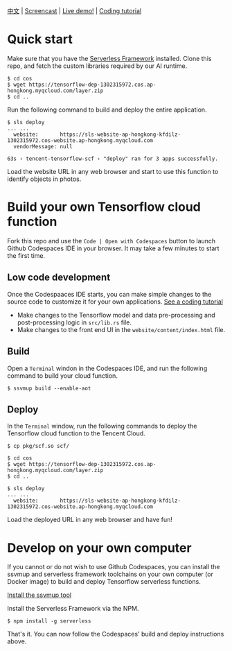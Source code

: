 [中文](README.md) | [Screencast](https://youtu.be/Thoi7XrIKvE) | [Live demo!](https://sls-website-ap-hongkong-rvjzs27-1302315972.cos-website.ap-hongkong.myqcloud.com/) | [Coding tutorial](https://www.secondstate.io/articles/tencent-tensorflow/)

# Quick start

Make sure that you have the [Serverless Framework](https://www.serverless.com/framework/docs/providers/tencent/guide/installation/) installed. Clone this repo, and fetch the custom libraries required by our AI runtime.

```
$ cd cos
$ wget https://tensorflow-dep-1302315972.cos.ap-hongkong.myqcloud.com/layer.zip
$ cd ..
```

Run the following command to build and deploy the entire application.

```
$ sls deploy
... ...
  website:       https://sls-website-ap-hongkong-kfdilz-1302315972.cos-website.ap-hongkong.myqcloud.com
  vendorMessage: null

63s › tencent-tensorflow-scf › "deploy" ran for 3 apps successfully.
```

Load the website URL in any web browser and start to use this function to identify objects in photos.

# Build your own Tensorflow cloud function

Fork this repo and use the `Code | Open with Codespaces` button to launch Github Codespaces IDE in your browser. It may take a few minutes to start the first time. 

## Low code development

Once the Codespaaces IDE starts, you can make simple changes to the source code to customize it for your own applications. [See a coding tutorial](https://www.secondstate.io/articles/tencent-tensorflow/)

* Make changes to the Tensorflow model and data pre-processing and post-processing logic in `src/lib.rs` file. 
* Make changes to the front end UI in the `website/content/index.html` file.

## Build

Open a `Terminal` windon in the Codespaces IDE, and run the following command to build your cloud function.

```
$ ssvmup build --enable-aot
```

## Deploy

In the `Terminal` window, run the following commands to deploy the Tensorflow cloud function to the Tencent Cloud.

```
$ cp pkg/scf.so scf/

$ cd cos
$ wget https://tensorflow-dep-1302315972.cos.ap-hongkong.myqcloud.com/layer.zip
$ cd ..

$ sls deploy
... ...
  website:       https://sls-website-ap-hongkong-kfdilz-1302315972.cos-website.ap-hongkong.myqcloud.com
```

Load the deployed URL in any web browser and have fun!

# Develop on your own computer

If you cannot or do not wish to use Github Codespaces, you can install the ssvmup and serverless framework toolchains on your own computer (or Docker image) to build and deploy Tensorflow serverless functions.

[Install the ssvmup tool](https://www.secondstate.io/articles/ssvmup/)

Install the Serverless Framework via the NPM.

```
$ npm install -g serverless
```

That's it. You can now follow the Codespaces' build and deploy instructions above.

